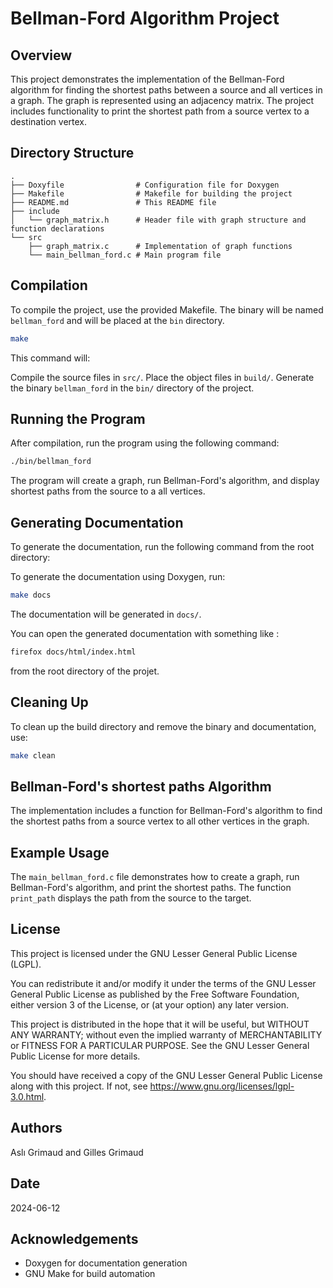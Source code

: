 # Bellman-Ford Algorithm Project

## Overview

This project demonstrates the implementation of the Bellman-Ford algorithm
for finding the shortest paths between a source and all vertices in a graph. The
graph is represented using an adjacency matrix. The project includes
functionality to print the shortest path from a source vertex to a destination
vertex.

## Directory Structure

```
.
├── Doxyfile                # Configuration file for Doxygen
├── Makefile                # Makefile for building the project
├── README.md               # This README file
├── include
│   └── graph_matrix.h      # Header file with graph structure and function declarations
└── src
    ├── graph_matrix.c      # Implementation of graph functions
    └── main_bellman_ford.c # Main program file   
```

## Compilation

To compile the project, use the provided Makefile. The binary will be named
`bellman_ford` and will be placed at the `bin` directory.

```sh
make
```

This command will:

Compile the source files in `src/`.
Place the object files in `build/`.
Generate the binary `bellman_ford` in the `bin/` directory of the project.

## Running the Program

After compilation, run the program using the following command:

```sh
./bin/bellman_ford
```

The program will create a graph, run Bellman-Ford's algorithm, and display
shortest paths from the source to a all vertices. 

## Generating Documentation

To generate the documentation, run the following command from the root
directory:

To generate the documentation using Doxygen, run:

```sh
make docs
```

The documentation will be generated in `docs/`.

You can open the generated documentation with something like :

```sh
firefox docs/html/index.html
```

from the root directory of the projet.

## Cleaning Up

To clean up the build directory and remove the binary and documentation, use:

```sh
make clean
```

## Bellman-Ford's shortest paths Algorithm

The implementation includes a function for Bellman-Ford's algorithm to find the
shortest paths from a source vertex to all other vertices in the graph. 

## Example Usage

The `main_bellman_ford.c` file demonstrates how to create a graph,
run Bellman-Ford's algorithm,
and print the shortest paths. The function `print_path`
displays the path from the source to the target.

## License

This project is licensed under the GNU Lesser General Public License (LGPL).

You can redistribute it and/or modify it under the terms of the GNU Lesser
General Public License as published by the Free Software Foundation, either
version 3 of the License, or (at your option) any later version.

This project is distributed in the hope that it will be useful, but WITHOUT ANY
WARRANTY; without even the implied warranty of MERCHANTABILITY or FITNESS FOR A
PARTICULAR PURPOSE. See the GNU Lesser General Public License for more details.

You should have received a copy of the GNU Lesser General Public License along
with this project. If not, see <https://www.gnu.org/licenses/lgpl-3.0.html>.

## Authors 

Aslı Grimaud and Gilles Grimaud

## Date

2024-06-12

## Acknowledgements

* Doxygen for documentation generation
* GNU Make for build automation

